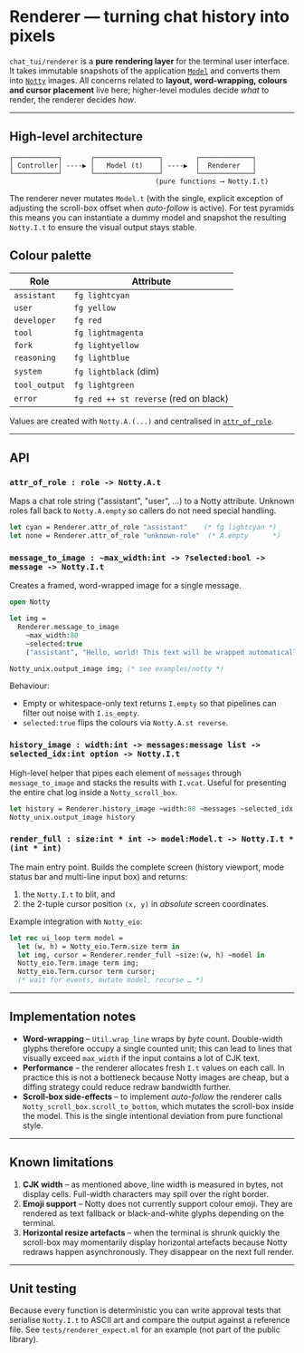 # Renderer — turning chat history into pixels

`chat_tui/renderer` is a **pure rendering layer** for the terminal user
interface.  It takes immutable snapshots of the application
[`Model`](model.doc.md) and converts them into [`Notty`](https://github.com/pqwy/notty)
images.  All concerns related to **layout, word-wrapping, colours and cursor
placement** live here; higher-level modules decide *what* to render, the
renderer decides *how*.

---

## High-level architecture

```
┌───────────┐       ┌────────────────┐        ┌─────────────┐
│ Controller│ ----▶ │   Model (t)    │ ----▶  │  Renderer   │
└───────────┘       └────────────────┘        └─────────────┘
                                    (pure functions ⟶ Notty.I.t)
```

The renderer never mutates `Model.t` (with the single, explicit exception of
adjusting the scroll-box offset when *auto-follow* is active).  For test
pyramids this means you can instantiate a dummy model and snapshot the
resulting `Notty.I.t` to ensure the visual output stays stable.

## Colour palette

| Role          | Attribute                                   |
|-------------- |---------------------------------------------|
| `assistant`   | `fg lightcyan`                              |
| `user`        | `fg yellow`                                 |
| `developer`   | `fg red`                                    |
| `tool`        | `fg lightmagenta`                           |
| `fork`        | `fg lightyellow`                            |
| `reasoning`   | `fg lightblue`                              |
| `system`      | `fg lightblack` (dim)                       |
| `tool_output` | `fg lightgreen`                             |
| `error`       | `fg red ++ st reverse` (red on black)       |

Values are created with `Notty.A.(...)` and centralised in
[`attr_of_role`](#attr_of_role).

---

## API

### `attr_of_role : role -> Notty.A.t`

Maps a chat role string ("assistant", "user", …) to a Notty attribute.  Unknown
roles fall back to `Notty.A.empty` so callers do not need special handling.

```ocaml
let cyan = Renderer.attr_of_role "assistant"    (* fg lightcyan *)
let none = Renderer.attr_of_role "unknown-role"  (* A.empty      *)
```

### `message_to_image : ~max_width:int -> ?selected:bool -> message -> Notty.I.t`

Creates a framed, word-wrapped image for a single message.

```ocaml
open Notty

let img =
  Renderer.message_to_image
    ~max_width:80
    ~selected:true
    ("assistant", "Hello, world! This text will be wrapped automatically.")

Notty_unix.output_image img; (* see examples/notty *)
```

Behaviour:

- Empty or whitespace-only text returns `I.empty` so that pipelines can filter
  out noise with `I.is_empty`.
- `selected:true` flips the colours via `Notty.A.st reverse`.

### `history_image : width:int -> messages:message list -> selected_idx:int option -> Notty.I.t`

High-level helper that pipes each element of `messages` through
`message_to_image` and stacks the results with `I.vcat`.  Useful for
presenting the entire chat log inside a `Notty_scroll_box`.

```ocaml
let history = Renderer.history_image ~width:80 ~messages ~selected_idx:None in
Notty_unix.output_image history
```

### `render_full : size:int * int -> model:Model.t -> Notty.I.t * (int * int)`

The main entry point.  Builds the complete screen (history viewport, mode
status bar and multi-line input box) and returns:

1. the `Notty.I.t` to blit, and
2. the 2-tuple cursor position `(x, y)` in *absolute* screen coordinates.

Example integration with `Notty_eio`:

```ocaml
let rec ui_loop term model =
  let (w, h) = Notty_eio.Term.size term in
  let img, cursor = Renderer.render_full ~size:(w, h) ~model in
  Notty_eio.Term.image term img;
  Notty_eio.Term.cursor term cursor;
  (* wait for events, mutate model, recurse … *)
```

---

## Implementation notes

* **Word-wrapping** – `Util.wrap_line` wraps by *byte* count.  Double-width
  glyphs therefore occupy a single counted unit; this can lead to lines that
  visually exceed `max_width` if the input contains a lot of CJK text.
* **Performance** – the renderer allocates fresh `I.t` values on each call.
  In practice this is not a bottleneck because Notty images are cheap, but a
  diffing strategy could reduce redraw bandwidth further.
* **Scroll-box side-effects** – to implement *auto-follow* the renderer calls
  `Notty_scroll_box.scroll_to_bottom`, which mutates the scroll-box inside the
  model.  This is the single intentional deviation from pure functional
  style.

---

## Known limitations

1. **CJK width** – as mentioned above, line width is measured in bytes, not
   display cells.  Full-width characters may spill over the right border.
2. **Emoji support** – Notty does not currently support colour emoji.  They
   are rendered as text fallback or black-and-white glyphs depending on the
   terminal.
3. **Horizontal resize artefacts** – when the terminal is shrunk quickly the
   scroll-box may momentarily display horizontal artefacts because Notty
   redraws happen asynchronously.  They disappear on the next full render.

---

## Unit testing

Because every function is deterministic you can write approval tests that
serialise `Notty.I.t` to ASCII art and compare the output against a reference
file.  See `tests/renderer_expect.ml` for an example (not part of the public
library).

